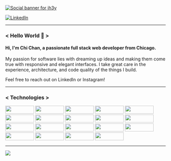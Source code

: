 [![Social banner for jh3y](https://github.com/chanychi/chanychi/blob/main/BG%20(2).png)]()

[![LinkedIn](https://img.shields.io/badge/linkedin-%230077B5.svg?style=for-the-badge&logo=linkedin&logoColor=white)](https://www.linkedin.com/in/chi-chan88/)
<!-- [![Instagram](https://img.shields.io/badge/uuh_chii-%23E4405F.svg?style=for-the-badge&logo=Instagram&logoColor=white)](https://instagram.com/uuh_chii) -->


---

### < Hello World 👋 >  

#### Hi, I'm Chi Chan, a passionate full stack web developer from Chicago. 
My passion for software lies with dreaming up ideas and making them come true with responsive and elegant interfaces. 
I take great care in the experience, architecture, and code quality of the things I build. 

Feel free to reach out on LinkedIn or Instagram!

---

### < Technologies >

<span>
<img src="https://img.shields.io/badge/JavaScript-323330?style=for-the-badge&logo=javascript&logoColor=F7DF1E" width="90px" height="25px">
<img src="https://img.shields.io/badge/React-20232A?style=for-the-badge&logo=react&logoColor=61DAFB" width="90px" height="25px">
<img src="https://img.shields.io/badge/next.js-000000?style=for-the-badge&logo=nextdotjs&logoColor=white" width="90px" height="25px">
<img src="https://img.shields.io/badge/HTML5-E34F26?style=for-the-badge&logo=html5&logoColor=white" width="90px" height="25px">
<img src="https://img.shields.io/badge/CSS3-1572B6?style=for-the-badge&logo=css3&logoColor=white" width="90px" height="25px">
<img src="https://img.shields.io/badge/Node.js-339933?style=for-the-badge&logo=nodedotjs&logoColor=white" width="90px" height="25px">
<img src="https://img.shields.io/badge/Express.js-000000?style=for-the-badge&logo=express&logoColor=white" width="90px" height="25px">
<img src="https://img.shields.io/badge/Nginx-009639?style=for-the-badge&logo=nginx&logoColor=white" width="90px" height="25px">
<img src="https://img.shields.io/badge/Amazon_AWS-232F3E?style=for-the-badge&logo=amazon-aws&logoColor=white" width="90px" height="25px">
<img src="https://img.shields.io/badge/Vercel-000000?style=for-the-badge&logo=vercel&logoColor=white" width="90px" height="25px">
<img src="https://img.shields.io/badge/MongoDB-4EA94B?style=for-the-badge&logo=mongodb&logoColor=white" width="90px" height="25px">
<img src="https://img.shields.io/badge/PostgreSQL-316192?style=for-the-badge&logo=postgresql&logoColor=white" width="90px" height="25px">
<img src="https://img.shields.io/badge/MySQL-00000F?style=for-the-badge&logo=mysql&logoColor=white" width="90px" height="25px">
<img src="https://img.shields.io/badge/Material--UI-0081CB?style=for-the-badge&logo=material-ui&logoColor=white" width="90px" height="25px">
<img src="https://img.shields.io/badge/-jest-%23C21325?style=for-the-badge&logo=jest&logoColor=white" width="90px" height="25px">
<img src="https://img.shields.io/badge/-mocha-%238D6748?style=for-the-badge&logo=mocha&logoColor=white" width="90px" height="25px">
<img src="https://img.shields.io/badge/bootstrap-%23563D7C.svg?style=for-the-badge&logo=bootstrap&logoColor=white" width="90px" height="25px">
<img src="https://img.shields.io/badge/jquery-%230769AD.svg?style=for-the-badge&logo=jquery&logoColor=white" width="90px" height="25px">
<img src="https://img.shields.io/badge/NPM-%23000000.svg?style=for-the-badge&logo=npm&logoColor=white" width="90px" height="25px">

---
 
 <a href="https://github.com/chanychi/github-readme-stats">
  <img align="center" src="https://github-readme-stats.vercel.app/api?username=chanychi&show_icons=true&count_private=true&theme=dracula" />
</a>
<!--
**chanychi/chanychi** is a ✨ _special_ ✨ repository because its `README.md` (this file) appears on your GitHub profile.

Here are some ideas to get you started:


- 🔭 I’m currently working on ...
- 🌱 I’m currently learning ...
- 👯 I’m looking to collaborate on ...
- 🤔 I’m looking for help with ...
- 💬 Ask me about ...
- 📫 How to reach me: ...
- 😄 Pronouns: ...
- ⚡ Fun fact: ...
-->
